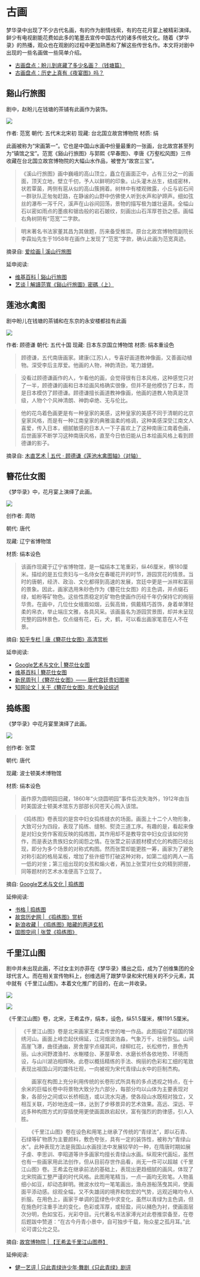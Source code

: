 # 古画

梦华录中出现了不少古代名画，有的作为剧情线索，有的在花月宴上被精彩演绎。鲜少有电视剧能花费如此多的笔墨去宣传中国古代的诸多传统文化。随着《梦华录》的热播，观众也在观剧的过程中更加熟悉和了解这些传世名作。本文将对剧中出现的一些名画做一些简单介绍。

* [古画盘点：盼儿到底藏了多少名画？（钱塘篇）](https://www.douban.com/group/topic/270069883/?_i=6916446jsbY12-,6409384W54s0f1)
* [古画盘点：历史上真有《夜宴图》吗？](https://www.douban.com/group/topic/269408862/?_i=6409107W54s0f1,6409402W54s0f1)

## 谿山行旅图

剧中，赵盼儿在钱塘的茶铺有此画作为装饰。

![](/image/kepu/paint/xsxl.jpg)

作者: 范宽
朝代: 五代末北宋初
现藏: 台北国立故宫博物院
材质: 绢

此画被称为“宋画第一”。它也是中国山水画中份量最重的一张画，台北故宫甚至列为“镇馆之宝”。范宽《谿山行旅图》与郭熙《早春图》、李唐《万壑松风图》三件收藏在台北国立故宫博物院的大幅山水作品，被誉为“故宫三宝”。

> 《溪山行旅图》画中巍峨的高山顶立，矗立在画面正中，占有三分之一的画面，顶天立地，壁立千仞，予人以鲜明的印象。山头灌木丛生，结成密林，状若覃菌，两侧有扈从似的高山簇拥着。树林中有楼观微露，小丘与岩石间一群驮队正匆匆赶路，在静谧的山野中仿佛使人听到水声和驴蹄声。细如弦丝的瀑布一泻千尺，溪声在山谷间回荡，景物的描写极为雄壮逼真。全幅山石以密如雨点的墨痕和锯齿般的岩石皴纹，刻画出山石浑厚苍劲之感。画幅右角树阴有“范宽”二字款。

> 明末著名书法家董其昌为其做题，历来备受推崇。原台北故宫博物院副院长李霖灿先生于1958年在画作上发现了“范宽”字款，确认此画为范宽真迹。

摘录自: [爱绘画 | 溪山行旅图](https://www.aihuihua.net/guohua/201908/44.html)

延申阅读:

* [维基百科 | 谿山行旅图](https://zh.wikipedia.org/wiki/%E8%B0%BF%E5%B1%B1%E8%A1%8C%E6%97%85%E5%9C%96)
* [艺谈 | 解讀范寬《谿山行旅圖》密碼（上）](https://artium.co/zh-hant/node/23)


## 莲池水禽图
剧中盼儿在钱塘的茶铺和在东京的永安楼都挂有此画

![](/image/kepu/paint/lcsq.jpg)

作者: 顾德谦
朝代: 五代十国
现藏: 日本东京国立博物馆
材质: 绢本重设色

> 顾德谦，五代南唐画家。建康(江苏)人，专喜好画道教神像画，又善画动植物。深受李后主厚爱。他画的人物，神韵清劲，笔力雄健。

> 没看过顾德谦画作的人，乍看他的画，会觉得很有日本风格，这种感觉只对了一半，顾德谦的画和日本绘画风格确实很像，但并不是他模仿了日本，而是日本模仿了顾德谦。顾德谦擅长画道教神像画，他画的道教人物真是顶级，人物个个风神清朗、神韵卓绝、无与伦比。

> 他的花鸟着色画更是有一种皇家的美感，这种皇家的美感不同于清朝的北京皇家风格，而是有一种江南皇家的典雅温柔的格调，这种美感深受江南文人喜爱，传入日本，细腻敏感的日本人一下子喜欢上了这种南唐江南着色画，后世画家不断学习这种南唐风格，直至今日依旧能从日本绘画风格上看到顾德谦的影子。

摘录自: [木直艺术 | 五代 · 顾德谦《莲池水禽图轴》（对轴）](https://muzhiart.com/cms/show-2778.html)

## 簪花仕女图

《梦华录》中，花月宴上演绎了此画。

![](/image/kepu/paint/zhsnt.jpg)

创作者: 周昉

朝代: 唐代

现藏: 辽宁省博物馆

材质: 绢本设色


> 该画作现藏于辽宁省博物馆，是一幅绢本工笔重彩，纵46厘米，横180厘米。描绘的是五位贵妇与一名侍女在春暖花开的时节，游园赏花的情景。当时的唐朝，经济、政治、文化都得到高速的发展，宫廷中更是一派祥和富丽的景象。因此，画家选用朱砂色作为《簪花仕女图》的主色调，并点缀石绿，蛤粉等矿物色。这些性质稳定的矿物色使画作历经千年仍保持它的绚丽华贵。在画中，几位仕女蛾眉如烟，云鬓高耸，佩戴精巧首饰，身着单薄轻柔的帛衣，举止端庄文雅，各具风采。该画虽名为游园赏景图，却并未呈现完整的园林景色，仅点缀有花，石，犬，鹤，可以看出画家笔意在人不在景。

摘自: [知乎专栏 | 唐《簪花仕女图》高清赏析](https://zhuanlan.zhihu.com/p/57219555)

延申阅读:
* [Google艺术与文化 | 簪花仕女图](https://artsandculture.google.com/asset/%E7%B0%AA%E8%8A%B1%E4%BB%95%E5%A5%B3%E5%9B%BE/sgEnDl0cAnX9GQ?hl=zh-CN)
* [维基百科 | 簪花仕女图](https://zh.wikipedia.org/zh-cn/%E7%B0%AA%E8%8A%B1%E4%BB%95%E5%A5%B3%E5%9C%96)
* [新民周刊 |《簪花仕女图》—— 唐代宫廷贵妇图鉴](https://m.xinminweekly.com.cn/content/12685.html)
* [知网论文 | 关于《簪花仕女图》年代争论综述](https://www.cnki.com.cn/Article/CJFDTOTAL-SHUH200403009.htm)


## 捣练图

《梦华录》中花月宴里演绎了此画。

![](/image/kepu/paint/dlt.jpg)

创作者: 张萱

朝代: 唐代

现藏: 波士顿美术博物馆

材质: 绢本设色

> 画作原为圆明园旧藏，1860年“火烧圆明园”事件后流失海外，1912年由当时美国波士顿美术馆东方部部长冈苍天心购入该馆。

> 《捣练图》卷表现的是宫中妇女捣练缝衣的场面。画面上十二个人物形象，大致可分为四段，表现了捣练、缝制、熨烫三道工序。有趣的是，看起来像是对妇女劳作客观反映的捣练图，其作用却不是教导宫中妇女应该如何劳作，而是表达贵族妇女的闺怨之情。在张萱之前该题材模式化的构图已经出现，即分为多个场景的对称式构图。然而张萱却能更胜一筹，画家为了避免对称引起的格局呆板，增加了些许细节打破这种对称，如第二组的两人一高一低的对坐；第三组出现的女孩和煽火者，再加上张萱对仕女的精到把握，同等题材的艺术水准便高下立现了。

摘自: [Google艺术与文化 | 捣练图](https://artsandculture.google.com/asset/court-ladies-preparing-newly-woven-silk-zhang-xuan/FgHUyRfjbIIXAg?hl=zh-cn)

延伸阅读:
* [书格 | 捣练图](https://www.shuge.org/ebook/dao-lian-tu/)
* [故宫历史网 | 《捣练图》赏析](https://www.gugong.net/wenhua/30903.html)
* [新浪收藏 | 《捣练图》暗藏的两道玄机](http://collection.sina.com.cn/dfz/henan/sh/2016-11-12/doc-ifxxsmif2857480.shtml)
* [国图空间 | 张萱《捣练图》](http://www.nlc.cn/newgtkj/shjs/201204/t20120409_61026.htm)



## 千里江山图

剧中并未出现此画，不过女主刘亦菲在《梦华录》播出之后，成为了创维集团的全球代言人。而在相关宣传物料上，创维选用了跟梦华录和宋代相关的不少元素，其中就有《千里江山图》。本着文化推广的目的，在此一并收录。

![](/image/kepu/paint/sky.jpg)

![](https://www.dpm.org.cn/Uploads/Picture/2017/04/01/s58defb9d45b7f.jpg)

《千里江山图》卷，北宋，王希孟作，绢本，设色，纵51.5厘米，横1191.5厘米。

> 《千里江山图》卷是北宋画家王希孟传世的唯一作品。此图描绘了祖国的锦绣河山。画面上峰峦起伏绵延，江河烟波浩淼，气象万千，壮丽恢弘。山间高崖飞瀑，曲径通幽，房舍屋宇点缀其间，绿柳红花，长松修竹，景色秀丽。山水间野渡渔村、水榭楼台、茅屋草舍、水磨长桥各依地势、环境而设，与山川湖泊相辉映。此卷以概括精练的手法、绚丽的色彩和工细的笔致表现出祖国山河的雄伟壮观，一向被视为宋代青绿山水中的巨制杰构。

>　　画家在构图上充分利用传统的长卷形式所具有的多点透视之特点，在十余米的巨幅长卷中将景物大致分为六部分，每部分均以山体为主要表现对象，各部分之间或以长桥相连，或以流水沟通，使各段山水既相对独立，又相互关联，巧妙地连成一体，达到了步移景异的艺术效果。高远、深远、平远多种构图方式的穿插使用更使画面跌宕起伏，富有强烈的韵律感，引人入胜。

>　　《千里江山图》卷在设色和用笔上继承了传统的“青绿法”，即以石青、石绿等矿物质为主要颜料，敷色夸张，具有一定的装饰性，被称为“青绿山水”。此种表现方法是我国山水画技法中发展较早的一种，在隋唐时期如展子虔、李思训、李昭道等许多画家均擅长青绿山水画。纵观宋代画坛，虽然也有一些画家用此法创作，但从目前存世作品看，尚无一件可以超越《千里江山图》卷。王希孟在继承前法的基础上，表现出更趋细腻的画风，体现了北宋院画工整严谨的时代风格。此图用笔精当，一点一画均无败笔。人物虽细小如豆，却动态鲜明。微波水纹均一笔笔画出，渔舟游船荡曳其间，使画面平添动感。综观全幅，又不失雄阔的境界和恢宏的气势，远观近睹均令人折服。在用色上，画家于单调的蓝绿色中求变化，虽然以青绿为主色调，但在施色时注重手法的变化，色彩或浑厚，或轻盈，间以赭色为衬，使画面层次分明，色如宝石，光彩夺目。元代著名书法家溥光对此卷推崇备至，在卷后题跋中赞道：“在古今丹青小景中，自可独步千载，殆众星之孤月耳。”此论可谓公允之见。

摘自: [故宫博物院 | 【王希孟千里江山图卷】](https://www.dpm.org.cn/collection/paint/228354.htmll)

延伸阅读:

* [ 健一艺评 | 只此青绿许少年·舞剧《只此青绿》剧评](https://mp.weixin.qq.com/s/_zlOtjPpQzBLBo8CFh7qCw)
